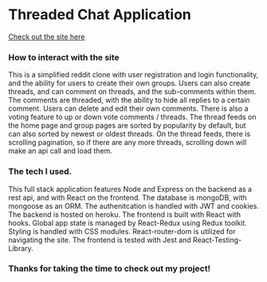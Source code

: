 # Threaded Chat Application

[Check out the site here](https://threddit.win)

### How to interact with the site

This is a simplified reddit clone with user registration and login functionality, and the ability for users to create their own groups. Users can also create threads, and can comment on threads, and the sub-comments within them. The comments are threaded, with the ability to hide all replies to a certain comment. Users can delete and edit their own comments. There is also a voting feature to up or down vote comments / threads. The thread feeds on the home page and group pages are sorted by popularity by default, but can also sorted by newest or oldest threads. On the thread feeds, there is scrolling pagination, so if there are any more threads, scrolling down will make an api call and load them.

### The tech I used.

This full stack application features Node and Express on the backend as a rest api, and with React on the frontend. The database is mongoDB, with mongoose as an ORM. The authenitcation is handled with JWT and cookies. The backend is hosted on heroku. The frontend is built with React with hooks. Global app state is managed by React-Redux using Redux toolkit. Styling is handled with CSS modules. React-router-dom is utilized for navigating the site. The frontend is tested with Jest and React-Testing-Library.

### Thanks for taking the time to check out my project!

